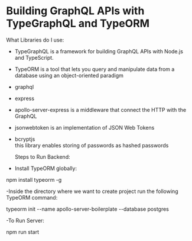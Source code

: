 # Building GraphQL APIs with TypeGraphQL and TypeORM

What Libraries do I use:

- TypeGraphQL
  is a framework for building GraphQL APIs with Node.js and TypeScript.
- TypeORM
  is a tool that lets you query and manipulate data from a database using an object-oriented paradigm
- graphql
- express
- apollo-server-express
  is a middleware that connect the HTTP with the GraphQL
- jsonwebtoken
  is an implementation of JSON Web Tokens
- bcryptjs  
  this library enables storing of passwords as hashed passwords

  Steps to Run Backend:

- Install TypeORM globally:

npm install typeorm -g

-Inside the directory where we want to create project run the following TypeORM command:

typeorm init --name apollo-server-boilerplate --database postgres

-To Run Server:

npm run start
